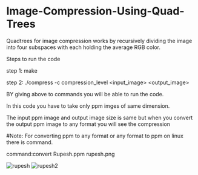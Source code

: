 # Image-Compression-Using-Quad-Trees
Quadtrees for image compression works by recursively dividing the image into four subspaces with each holding the average RGB color. 



Steps to run the code


step 1:
  make

step 2:
./compress -c compression_level <input_image> <output_image> 

BY giving above to commands you will be able to run the code.

In this code you have to take only ppm imges of same dimension.

The input ppm image and output image size is same but when you convert the output ppm image to any format you will see the compression 

#Note:
For converting ppm to any format or any format to ppm on linux there is command.


command:convert Rupesh.ppm rupesh.png



![rupesh](https://user-images.githubusercontent.com/98414293/173834025-6054f3eb-6775-40ab-83d1-0ff2248e1f32.png)
![rupesh2](https://user-images.githubusercontent.com/98414293/173834041-451254c5-c6fe-463a-8b2a-f40a9b05fbb1.png)





